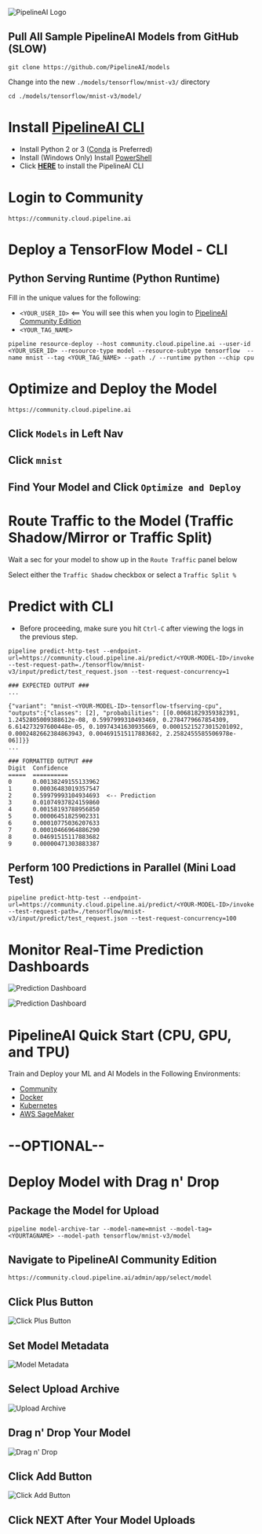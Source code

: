 ![PipelineAI Logo](http://pipeline.ai/assets/img/logo/pipelineai-logo.png)

## Pull All Sample PipelineAI Models from GitHub (SLOW)
```
git clone https://github.com/PipelineAI/models
```

Change into the new `./models/tensorflow/mnist-v3/` directory
```
cd ./models/tensorflow/mnist-v3/model/
```

# Install [PipelineAI CLI](../README.md#install-pipelinecli)
* Install Python 2 or 3 ([Conda](https://conda.io/docs/install/quick.html) is Preferred)
* Install (Windows Only) Install [PowerShell](https://github.com/PowerShell/PowerShell/tree/master/docs/installation) 
* Click [**HERE**](../README.md#install-pipelinecli) to install the PipelineAI CLI

# Login to Community
```
https://community.cloud.pipeline.ai
```

# Deploy a TensorFlow Model - CLI

## Python Serving Runtime (Python Runtime)
Fill in the unique values for the following:
* `<YOUR_USER_ID>`     <== You will see this when you login to [PipelineAI Community Edition](https://community.cloud.pipeline.ai)
* `<YOUR_TAG_NAME>`

```
pipeline resource-deploy --host community.cloud.pipeline.ai --user-id <YOUR_USER_ID> --resource-type model --resource-subtype tensorflow  --name mnist --tag <YOUR_TAG_NAME> --path ./ --runtime python --chip cpu
```

# Optimize and Deploy the Model
```
https://community.cloud.pipeline.ai
```

## Click `Models` in Left Nav

## Click `mnist`

## Find Your Model and Click `Optimize and Deploy`

# Route Traffic to the Model (Traffic Shadow/Mirror or Traffic Split)
Wait a sec for your model to show up in the `Route Traffic` panel below

Select either the `Traffic Shadow` checkbox or select a `Traffic Split %` 

# Predict with CLI
* Before proceeding, make sure you hit `Ctrl-C` after viewing the logs in the previous step.
```
pipeline predict-http-test --endpoint-url=https://community.cloud.pipeline.ai/predict/<YOUR-MODEL-ID>/invoke --test-request-path=./tensorflow/mnist-v3/input/predict/test_request.json --test-request-concurrency=1

### EXPECTED OUTPUT ###
...

{"variant": "mnist-<YOUR-MODEL-ID>-tensorflow-tfserving-cpu", "outputs":{"classes": [2], "probabilities": [[0.00681829359382391, 1.2452805009388612e-08, 0.5997999310493469, 0.2784779667854309, 6.614273297600448e-05, 0.10974341630935669, 0.00015215273015201092, 0.0002482662384863943, 0.004691515117883682, 2.2582455585506978e-06]]}}
...

### FORMATTED OUTPUT ###
Digit  Confidence
=====  ==========
0      0.00138249155133962
1      0.00036483019357547
2      0.59979993104934693  <-- Prediction
3      0.01074937824159860
4      0.00158193788956850
5      0.00006451825902331
6      0.00010775036207633
7      0.00010466964886290
8      0.04691515117883682   
9      0.00000471303883387
```

## Perform 100 Predictions in Parallel (Mini Load Test)
```
pipeline predict-http-test --endpoint-url=https://community.cloud.pipeline.ai/predict/<YOUR-MODEL-ID>/invoke --test-request-path=./tensorflow/mnist-v3/input/predict/test_request.json --test-request-concurrency=100
```

# Monitor Real-Time Prediction Dashboards

![Prediction Dashboard](http://pipeline.ai/assets/img/multi-cloud-prediction-dashboard.png)

![Prediction Dashboard](http://pipeline.ai/assets/img/request-metrics-breakdown.png)

# PipelineAI Quick Start (CPU, GPU, and TPU)
Train and Deploy your ML and AI Models in the Following Environments:
* [Community](/docs/quickstart/community)
* [Docker](/docs/quickstart/docker)
* [Kubernetes](/docs/quickstart/kubernetes)
* [AWS SageMaker](/docs/quickstart/sagemaker)


# --OPTIONAL--

# Deploy Model with Drag n' Drop

## Package the Model for Upload
```
pipeline model-archive-tar --model-name=mnist --model-tag=<YOURTAGNAME> --model-path tensorflow/mnist-v3/model
```

## Navigate to PipelineAI Community Edition
```
https://community.cloud.pipeline.ai/admin/app/select/model
```

## Click Plus Button
![Click Plus Button](https://pipeline.ai/assets/img/click-plus-button.png)

## Set Model Metadata
![Model Metadata](https://pipeline.ai/assets/img/model-metadata.png)

## Select Upload Archive
![Upload Archive](https://pipeline.ai/assets/img/upload-archive.png)

## Drag n' Drop Your Model
![Drag n' Drop](https://pipeline.ai/assets/img/drag-and-drop-model.png)

## Click Add Button
![Click Add Button](https://pipeline.ai/assets/img/click-add-button.png)

## Click NEXT After Your Model Uploads
